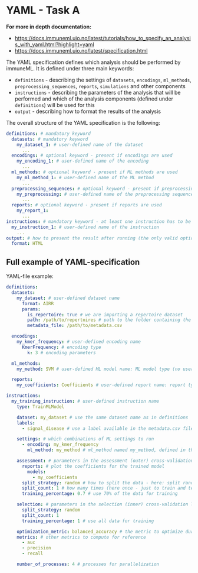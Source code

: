 # YAML - Task A
**For more in depth documentation:**
* https://docs.immuneml.uio.no/latest/tutorials/how_to_specify_an_analysis_with_yaml.html?highlight=yaml
* https://docs.immuneml.uio.no/latest/specification.html

The YAML specification defines which analysis should be performed by immuneML. It is defined under three main keywords:

- `definitions` - describing the settings of `datasets`, `encodings`, `ml_methods`, `preprocessing_sequences`, `reports`, `simulations` and other components
- `instructions` - describing the parameters of the analysis that will be performed and which of the analysis components (defined under `definitions`) will be used for this
- `output` - describing how to format the results of the analysis

The overall structure of the YAML specification is the following:

```yaml
definitions: # mandatory keyword
  datasets: # mandatory keyword
    my_dataset_1: # user-defined name of the dataset
      ... 
  encodings: # optional keyword - present if encodings are used
    my_encoding_1: # user-defined name of the encoding
      ... 
  ml_methods: # optional keyword - present if ML methods are used
    my_ml_method_1: # user-defined name of the ML method
      ...
  preprocessing_sequences: # optional keyword - present if preprocessing sequences are used
    my_preprocessing: # user-defined name of the preprocessing sequence
      ...
  reports: # optional keyword - present if reports are used
    my_report_1:
      ... 
instructions: # mandatory keyword - at least one instruction has to be specified
  my_instruction_1: # user-defined name of the instruction
    ... 
output: # how to present the result after running (the only valid option now)
  format: HTML
```

## Full example of YAML-specification

YAML-file example:

```yaml
definitions:
  datasets:
    my_dataset: # user-defined dataset name
      format: AIRR
      params:
        is_repertoire: true # we are importing a repertoire dataset
        path: /path/to/repertoires # path to the folder containing the repertoire .tsv files
        metadata_file: /path/to/metadata.csv

  encodings:
    my_kmer_frequency: # user-defined encoding name
      KmerFrequency: # encoding type
        k: 3 # encoding parameters

  ml_methods:
    my_method: SVM # user-defined ML model name: ML model type (no user-specified parameters)

  reports:
    my_coefficients: Coefficients # user-defined report name: report type (no user-specified parameters)

instructions:
  my_training_instruction: # user-defined instruction name
    type: TrainMLModel

    dataset: my_dataset # use the same dataset name as in definitions
    labels:
      - signal_disease # use a label available in the metadata.csv file

    settings: # which combinations of ML settings to run
      - encoding: my_kmer_frequency
        ml_method: my_method # ml_method named my_method, defined in the definiton-section

    assessment: # parameters in the assessment (outer) cross-validation loop
      reports: # plot the coefficients for the trained model
        models:
          - my_coefficients
      split_strategy: random # how to split the data - here: split randomly
      split_count: 1 # how many times (here once - just to train and test)
      training_percentage: 0.7 # use 70% of the data for training

    selection: # parameters in the selection (inner) cross-validation loop
      split_strategy: random
      split_count: 1
      training_percentage: 1 # use all data for training

    optimization_metric: balanced_accuracy # the metric to optimize during nested cross-validation when comparing multiple models
    metrics: # other metrics to compute for reference
      - auc
      - precision
      - recall

    number_of_processes: 4 # processes for parallelization
```

